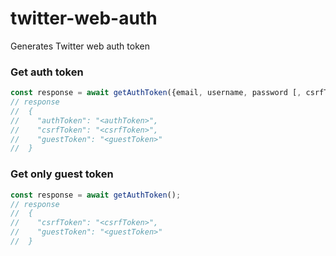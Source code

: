 # twitter-web-auth
Generates Twitter web auth token

### Get auth token

```typescript
const response = await getAuthToken({email, username, password [, csrfToken]});
// response
//  {
//    "authToken": "<authToken>",
//    "csrfToken": "<csrfToken>",
//    "guestToken": "<guestToken>"
//  }
```

### Get only guest token

```typescript
const response = await getAuthToken();
// response
//  {
//    "csrfToken": "<csrfToken>",
//    "guestToken": "<guestToken>"
//  }
```
